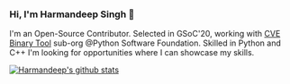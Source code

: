 ### Hi, I'm Harmandeep Singh 👋

I'm an Open-Source Contributor. Selected in GSoC'20, working with [CVE Binary Tool](https://github.com/intel/cve-bin-tool) sub-org @Python Software Foundation. Skilled in Python and C++ I'm looking for opportunities where I can showcase my skills. 


<!--
- 🔭 I’m currently working on ... [CVE Binary Tool](https://github.com/intel/cve-bin-tool)
- 🌱 I’m currently learning ... Selenium
- 👯 I’m looking to collaborate on ... Python
- 🤔 I’m looking for help with ... Finding Carrer Opportunity 
- 💬 Ask me about ... Anything
- 📫 How to reach me: ... [Gmail](singh.hrmn98@gmail.com), [LinkedIn](https://www.linkedin.com/in/harmandeepsingh7/)

- 😄 Pronouns: ... 
- ⚡ Fun fact: ... 
-->
[![Harmandeep's github stats](https://github-readme-stats.vercel.app/api?username=SinghHrmn)](https://github.com/anuraghazra/github-readme-stats)
